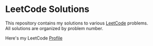 # LeetCode Solutions

This repository contains my solutions to various [LeetCode](https://leetcode.com/) problems.  
All solutions are organized by problem number.

Here's my LeetCode [Profile](leetcode.com/iamahnaf)

